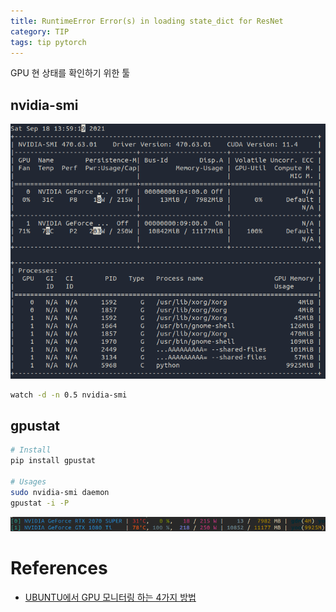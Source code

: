 ```yaml
---
title: RuntimeError Error(s) in loading state_dict for ResNet
category: TIP
tags: tip pytorch
---
```


GPU 현 상태를 확인하기 위한 툴

<!--more-->

## nvidia-smi

![](/assets/images/21-09-18-ubuntu-deep-learning-env-nvidia-smi.png)

```sh
watch -d -n 0.5 nvidia-smi
```

## gpustat

```sh
# Install
pip install gpustat

# Usages
sudo nvidia-smi daemon
gpustat -i -P
```

![](/assets/images/21-09-18-ubuntu-deep-learning-env-gpustat.png)

# References

- [UBUNTU에서 GPU 모니터링 하는 4가지 방법](https://eungbean.github.io/2018/08/23/gpu-monitoring-tool-ubuntu/)
